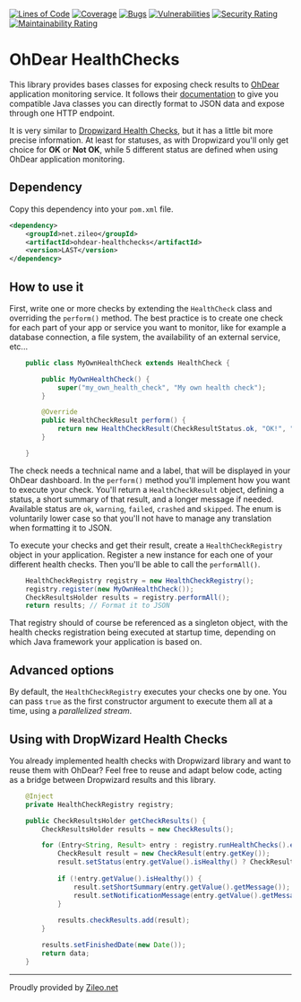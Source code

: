 [![Lines of Code](https://sonarcloud.io/api/project_badges/measure?project=zileo-net_ohdear-healthchecks&metric=ncloc)](https://sonarcloud.io/summary/new_code?id=zileo-net_ohdear-healthchecks) [![Coverage](https://sonarcloud.io/api/project_badges/measure?project=zileo-net_ohdear-healthchecks&metric=coverage)](https://sonarcloud.io/summary/new_code?id=zileo-net_ohdear-healthchecks) [![Bugs](https://sonarcloud.io/api/project_badges/measure?project=zileo-net_ohdear-healthchecks&metric=bugs)](https://sonarcloud.io/summary/new_code?id=zileo-net_ohdear-healthchecks) [![Vulnerabilities](https://sonarcloud.io/api/project_badges/measure?project=zileo-net_ohdear-healthchecks&metric=vulnerabilities)](https://sonarcloud.io/summary/new_code?id=zileo-net_ohdear-healthchecks) [![Security Rating](https://sonarcloud.io/api/project_badges/measure?project=zileo-net_ohdear-healthchecks&metric=security_rating)](https://sonarcloud.io/summary/new_code?id=zileo-net_ohdear-healthchecks) [![Maintainability Rating](https://sonarcloud.io/api/project_badges/measure?project=zileo-net_ohdear-healthchecks&metric=sqale_rating)](https://sonarcloud.io/summary/new_code?id=zileo-net_ohdear-healthchecks)

# OhDear HealthChecks

This library provides bases classes for exposing check results to [OhDear](https://ohdear.app) application monitoring service. It follows their [documentation](https://ohdear.app/docs/features/application-health-monitoring) to give you compatible Java classes you can directly format to JSON data and expose through one HTTP endpoint.

It is very similar to [Dropwizard Health Checks](https://metrics.dropwizard.io/4.2.0/manual/healthchecks.html), but it has a little bit more precise information. At least for statuses, as with Dropwizard you'll only get choice for __OK__ or __Not OK__, while 5 different status are defined when using OhDear application monitoring.

## Dependency

Copy this dependency into your `pom.xml` file.

```xml
<dependency>
    <groupId>net.zileo</groupId>
    <artifactId>ohdear-healthchecks</artifactId>
    <version>LAST</version>
</dependency>
```

## How to use it

First, write one or more checks by extending the `HealthCheck` class and overriding the `perform()` method. The best practice is to create one check for each part of your app or service you want to monitor, like for example a database connection, a file system, the availability of an external service, etc... 

```java
    public class MyOwnHealthCheck extends HealthCheck {

        public MyOwnHealthCheck() {
            super("my_own_health_check", "My own health check");
        }

        @Override
        public HealthCheckResult perform() {
            return new HealthCheckResult(CheckResultStatus.ok, "OK!", "System is fine");
        }

    }
```

The check needs a technical name and a label, that will be displayed in your OhDear dashboard. In the `perform()` method you'll implement how you want to execute your check. You'll return a `HealthCheckResult` object, defining a status, a short summary of that result, and a longer message if needed. Available status are `ok`, `warning`, `failed`, `crashed` and `skipped`. The enum is voluntarily lower case so that you'll not have to manage any translation when formatting it to JSON.

To execute your checks and get their result, create a `HealthCheckRegistry` object in your application. Register a new instance for each one of your different health checks. Then you'll be able to call the `performAll()`. 

```java
    HealthCheckRegistry registry = new HealthCheckRegistry();
    registry.register(new MyOwnHealthCheck());
    CheckResultsHolder results = registry.performAll();
    return results; // Format it to JSON
```

That registry should of course be referenced as a singleton object, with the health checks registration being executed at startup time, depending on which Java framework your application is based on.

## Advanced options

By default, the `HealthCheckRegistry` executes your checks one by one. You can pass `true` as the first constructor argument to execute them all at a time, using a _parallelized stream_.

## Using with DropWizard Health Checks

You already implemented health checks with Dropwizard library and want to reuse them with OhDear? Feel free to reuse and adapt below code, acting as a bridge between Dropwizard results and this library.

```java
    @Inject
    private HealthCheckRegistry registry;

    public CheckResultsHolder getCheckResults() {
        CheckResultsHolder results = new CheckResults();

        for (Entry<String, Result> entry : registry.runHealthChecks().entrySet()) {
            CheckResult result = new CheckResult(entry.getKey());
            result.setStatus(entry.getValue().isHealthy() ? CheckResultStatus.OK : CheckResultStatus.FAILED);
           
            if (!entry.getValue().isHealthy()) {
                result.setShortSummary(entry.getValue().getMessage());
                result.setNotificationMessage(entry.getValue().getMessage());
            }
           
            results.checkResults.add(result);
        }

        results.setFinishedDate(new Date());
        return data;
    }
```

---

Proudly provided by [Zileo.net](https://zileo.net)
